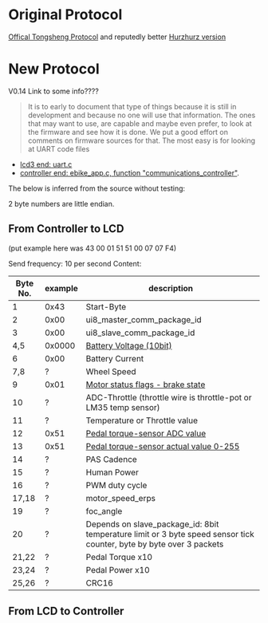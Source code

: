 # Original Protocol

[Offical Tongsheng Protocol](https://endless-sphere.com/forums/download/file.php?id=239100) and reputedly better [Hurzhurz version](https://github.com/hurzhurz/tsdz2/blob/master/serial-communication.md#motor-control-flags)

# New Protocol

V0.14 Link to some info????

> It is to early to document that type of things because it is still in development and because no one will use that information. The ones that may want to use, are capable and maybe even prefer, to look at the firmware and see how it is done. We put a good effort on comments on firmware sources for that.
> The most easy is for looking at UART code files

* [lcd3 end: uart.c](https://github.com/OpenSource-EBike-firmware/TSDZ2-Smart-EBike/blob/master/src/display/KT-LCD3/uart.c) 
* [controller end: ebike_app.c, function "communications_controller"](https://github.com/OpenSource-EBike-firmware/TSDZ2-Smart-EBike/blob/master/src/controller/ebike_app.c).

The below is inferred from the source without testing:

2 byte numbers are little endian.

## From Controller to LCD

(put example here was 43 00 01 51 51 00 07 07 F4)

Send frequency: 10 per second
Content:

Byte No. | example | description
-------- | ------- | -----------
1 | 0x43 | Start-Byte
2 | 0x00 |  ui8_master_comm_package_id
3 | 0x00 |  ui8_slave_comm_package_id
4,5 | 0x0000 | [Battery Voltage (10bit)](#battery-level)
6 | 0x00 | Battery Current
7,8 | ? | Wheel Speed
9 | 0x01 | [Motor status flags - brake state](#motor-status-flags)
10 | ? | ADC-Throttle (throttle wire is throttle-pot or LM35 temp sensor)
11 | ? | Temperature or Throttle value
12 | 0x51 | [Pedal torque-sensor ADC value](#pedal-torque)
13 | 0x51 | [Pedal torque-sensor actual value 0-255](#pedal-torque)
14 | ? | PAS Cadence
15 | ? | Human Power
16 | ? | PWM duty cycle
17,18 | ? | motor_speed_erps
19 | ? | foc_angle
20 | ? | Depends on slave_package_id: 8bit temperature limit or 3 byte speed sensor tick counter, byte by byte over 3 packets
21,22 | ? | Pedal Torque x10
23,24 | ? | Pedal Power x10
25,26 | ? | CRC16

## From LCD to Controller
